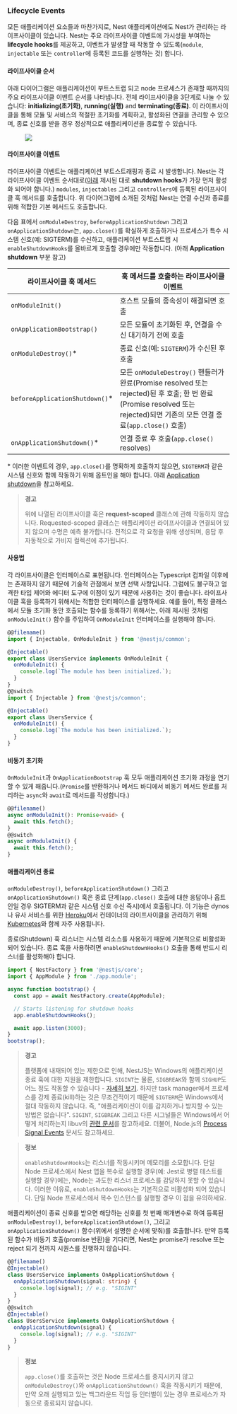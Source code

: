 ### Lifecycle Events

모든 애플리케이션 요소들과 마찬가지로, Nest 애플리케이션에도 Nest가 관리하는 라이프사이클이 있습니다. Nest는 주요 라이프사이클 이벤트에 가시성을 부여하는 **lifecycle hooks**를 제공하고, 이벤트가 발생할 때 작동할 수 있도록(`module`, `injectable` 또는 `controller`에 등록된 코드를 실행하는 것) 합니다.

#### 라이프사이클 순서
아래 다이어그램은 애플리케이션이 부트스트랩 되고 node 프로세스가 존재할 때까지의 주요 라이프사이클 이벤트 순서를 나타냅니다. 전체 라이프사이클을 3단계로 나눌 수 있습니다: **initializing(초기화)**, **running(실행)** and **terminating(종료)**. 이 라이프사이클을 통해 모듈 및 서비스의 적절한 초기화를 계획하고, 활성화된 연결을 관리할 수 있으며, 종료 신호를 받을 경우 정상적으로 애플리케이션을 종료할 수 있습니다.

<figure><img src="/assets/lifecycle-events.png" /></figure>

#### 라이프사이클 이벤트

라이프사이클 이벤트는 애플리케이션 부트스트래핑과 종료 시 발생합니다. Nest는 각 라이프사이클 이벤트 순서대로([아래](https://docs.nestjs.com/fundamentals/lifecycle-events#application-shutdown) 제시된 대로 **shutdown hooks**가 가장 먼저 활성화 되어야 합니다.) `modules`, `injectables` 그리고 `controllers`에 등록된 라이프사이클 훅 메서드를 호출합니다. 위 다이어그램에 소개된 것처럼 Nest는 연결 수신과 종료를 위해 적합한 기본 메서드도 호출합니다.

다음 표에서 `onModuleDestroy`, `beforeApplicationShutdown` 그리고 `onApplicationShutdown`는, `app.close()`를 확실하게 호출하거나 프로세스가 특수 시스템 신호(예: SIGTERM)를 수신하고, 애플리케이션 부트스트랩 시 `enableShutdownHooks`를 올바르게 호출할 경우에만 작동합니다. (아래 **Application shutdown** 부분 참고)

| 라이프사이클 훅 메서드                    | 훅 메서드를 호출하는 라이프사이클 이벤트                                                                                                                  |
|---------------------------------|-----------------------------------------------------------------------------------------------------------------------------------------|
| `onModuleInit()`                | 호스트 모듈의 종속성이 해결되면 호출                                                                                                                    |
| `onApplicationBootstrap()`      | 모든 모듈이 초기화된 후, 연결을 수신 대기하기 전에 호출                                                                                                        |
| `onModuleDestroy()`\*           | 종료 신호(예: `SIGTERM`)가 수신된 후 호출                                                                                                           |
| `beforeApplicationShutdown()`\* | 모든 `onModuleDestroy()` 핸들러가 완료(Promise resolved 또는 rejected)된 후 호출; 한 번 완료(Promise resolved 또는 rejected)되면 기존의 모든 연결 종료(`app.close()` 호출) |
| `onApplicationShutdown()`\*     | 연결 종료 후 호출(`app.close()` resolves)                                                                                                      |

\* 이러한 이벤트의 경우, `app.close()`를 명확하게 호출하지 않으면, `SIGTERM`과 같은 시스템 신호와 함께 작동하기 위해 옵트인을 해야 합니다. 아래 [Application shutdown](fundamentals/lifecycle-events#application-shutdown)을 참고하세요. 

> **경고**
> 
> 위에 나열된 라이프사이클 훅은 **request-scoped** 클래스에 관해 작동하지 않습니다. Requested-scoped 클래스는 애플리케이션 라이프사이클과 연결되어 있지 않으며 수명은 예측 불가합니다. 전적으로 각 요청을 위해 생성되며, 응답 후 자동적으로 가비지 컬렉션에 추가됩니다.

#### 사용법

각 라이프사이클은 인터페이스로 표현됩니다. 인터페이스는 Typescript 컴파일 이후에는 존재하지 않기 때문에 기술적 관점에서 보면 선택 사항입니다. 그럼에도 불구하고 엄격한 타입 제어와 에디터 도구에 이점이 있기 때문에 사용하는 것이 좋습니다. 라이프사이클 훅을 등록하기 위해서는 적합한 인터페이스를 실행하세요. 예를 들어, 특정 클래스에서 모듈 초기화 동안 호출되는 함수를 등록하기 위해서는, 아래 제시된 것처럼 `onModuleInit()` 함수를 주입하여 `OnModuleInit` 인터페이스를 실행해야 합니다.

```typescript
@@filename()
import { Injectable, OnModuleInit } from '@nestjs/common';

@Injectable()
export class UsersService implements OnModuleInit {
  onModuleInit() {
    console.log(`The module has been initialized.`);
  }
}
@@switch
import { Injectable } from '@nestjs/common';

@Injectable()
export class UsersService {
  onModuleInit() {
    console.log(`The module has been initialized.`);
  }
}
```

#### 비동기 초기화

`OnModuleInit`과 `OnApplicationBootstrap` 훅 모두 애플리케이션 초기화 과정을 연기할 수 있게 해줍니다.(`Promise`를 반환하거나 메서드 바디에서 비동기 메서드 완료를 처리하는 `async`와 `await`로 메서드를 작성합니다.)
```typescript
@@filename()
async onModuleInit(): Promise<void> {
  await this.fetch();
}
@@switch
async onModuleInit() {
  await this.fetch();
}
```

#### 애플리케이션 종료

`onModuleDestroy()`, `beforeApplicationShutdown()` 그리고 `onApplicationShutdown()` 훅은 종료 단계(`app.close()` 호출에 대한 응답이나 옵트인일 경우 SIGTERM과 같은 시스템 신호 수신 즉시)에서 호출됩니다. 이 기능은 dynos나 유사 서비스를 위한 [Heroku](https://www.heroku.com/)에서 컨테이너의 라이프사이클을 관리하기 위해 [Kubernetes](https://kubernetes.io/)와 함께 자주 사용됩니다.

종료(Shutdown) 훅 리스너는 시스템 리소스를 사용하기 때문에 기본적으로 비활성화 되어 있습니다. 종료 훅을 사용하려면 `enableShutdownHooks()` 호출을 통해 반드시 리스너를 활성화해야 합니다.

```typescript
import { NestFactory } from '@nestjs/core';
import { AppModule } from './app.module';

async function bootstrap() {
  const app = await NestFactory.create(AppModule);

  // Starts listening for shutdown hooks
  app.enableShutdownHooks();

  await app.listen(3000);
}
bootstrap();
```

> **경고**
>
> 플랫폼에 내재되어 있는 제한으로 인해, NestJS는 Windows의 애플리케이션 종료 훅에 대한 지원을 제한합니다. `SIGINT`는 물론, `SIGBREAK`와 함께 `SIGHUP`도 어느 정도 작동할 수 있습니다 - [자세히 보기](https://nodejs.org/api/process.html#process_signal_events). 하지만 task manager에서 프로세스를 강제 종료(kill)하는 것은 무조건적이기 때문에 `SIGTERM`은 Windows에서 절대 작동하지 않습니다. 즉, "애플리케이션이 이를 감지하거나 방지할 수 있는 방법은 없습니다". `SIGINT`, `SIGBREAK` 그리고 다른 시그널들은 Windows에서 어떻게 처리하는지 libuv의 [관련 문서](https://docs.libuv.org/en/v1.x/signal.html)를 참고하세요. 더불어, Node.js의 [Process Signal Events](https://nodejs.org/api/process.html#process_signal_events) 문서도 참고하세요.

> **정보**
> 
> `enableShutdownHooks`는 리스너를 작동시키며 메모리를 소모합니다. 단일 Node 프로세스에서 Nest 앱을 복수로 실행할 경우(예: Jest로 병렬 테스트를 실행할 경우)에는, Node는 과도한 리스너 프로세스를 감당하지 못할 수 있습니다. 이러한 이유로, `enableShutdownHooks`는 기본적으로 비활성화 되어 있습니다. 단일 Node 프로세스에서 복수 인스턴스를 실행할 경우 이 점을 유의하세요.

애플리케이션이 종료 신호를 받으면 해당하는 신호를 첫 번째 매개변수로 하여 등록된 `onModuleDestroy()`, `beforeApplicationShutdown()`, 그리고 `onApplicationShutdown()` 함수(위에서 설명한 순서에 맞춰)를 호출합니다. 만약 등록된 함수가 비동기 호출(promise 반환)을 기다리면, Nest는 promise가 resolve 또는 reject 되기 전까지 시퀀스를 진행하지 않습니다.

```typescript
@@filename()
@Injectable()
class UsersService implements OnApplicationShutdown {
  onApplicationShutdown(signal: string) {
    console.log(signal); // e.g. "SIGINT"
  }
}
@@switch
@Injectable()
class UsersService implements OnApplicationShutdown {
  onApplicationShutdown(signal) {
    console.log(signal); // e.g. "SIGINT"
  }
}
```

> **정보**
> 
> `app.close()`를 호출하는 것은 Node 프로세스를 중지시키지 않고 `onModuleDestroy()`와 `onApplicationShutdown()` 훅을 작동시키기 때문에, 만약 오래 실행되고 있는 백그라운드 작업 등 인터벌이 있는 경우 프로세스가 자동으로 종료되지 않습니다.